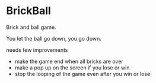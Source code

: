 # BrickBall
Brick and ball game.

You let the ball go down, you go down.

needs few improvements
- make the game end when all bricks are over
- make a pop up on the screen if you lose or win
- stop the looping of the game even after you win or lose
